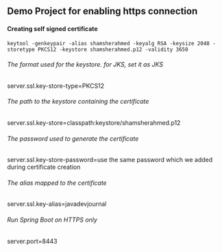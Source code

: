 ## Demo Project for enabling https connection

#### Creating self signed certificate
	keytool -genkeypair -alias shamsherahmed -keyalg RSA -keysize 2048 -storetype PKCS12 -keystore shamsherahmed.p12 -validity 3650
###### The format used for the keystore. for JKS, set it as JKS
server.ssl.key-store-type=PKCS12
###### The path to the keystore containing the certificate
server.ssl.key-store=classpath:keystore/shamsherahmed.p12
###### The password used to generate the certificate
server.ssl.key-store-password=use the same password which we added during certificate creation
###### The alias mapped to the certificate
server.ssl.key-alias=javadevjournal
###### Run Spring Boot on HTTPS only
server.port=8443